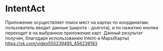 # IntentAct
Приложение осуществляет поиск мест на картах по координатам: пользователь вводит данные (широта - долгота), и по нажатию кнопки переходит в на выбранное приложение карт.
Данный результат получен, благодаря использованию Intent-а Maps(Карты)
https://vk.com/video555239495_456239193

